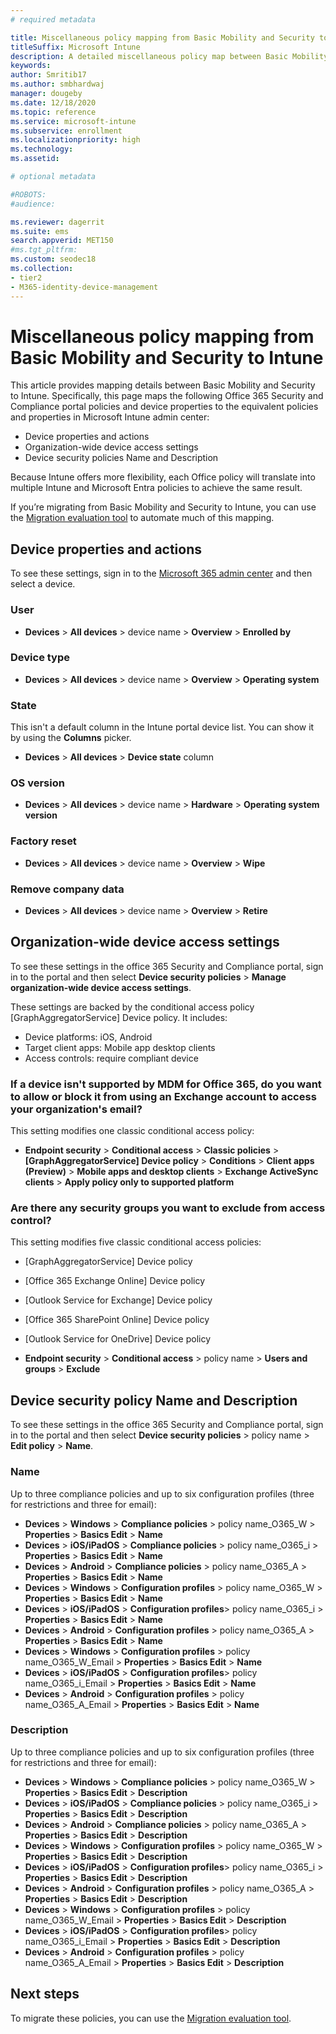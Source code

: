 ```yaml
---
# required metadata

title: Miscellaneous policy mapping from Basic Mobility and Security to Intune
titleSuffix: Microsoft Intune
description: A detailed miscellaneous policy map between Basic Mobility and Security access requirements and Intune.
keywords:
author: Smritib17
ms.author: smbhardwaj
manager: dougeby
ms.date: 12/18/2020
ms.topic: reference
ms.service: microsoft-intune
ms.subservice: enrollment
ms.localizationpriority: high
ms.technology:
ms.assetid: 

# optional metadata

#ROBOTS:
#audience:

ms.reviewer: dagerrit
ms.suite: ems
search.appverid: MET150
#ms.tgt_pltfrm:
ms.custom: seodec18
ms.collection:
- tier2
- M365-identity-device-management
---
```


# Miscellaneous policy mapping from Basic Mobility and Security to Intune
This article provides mapping details between Basic Mobility and Security to Intune. Specifically, this page maps the following Office 365 Security and Compliance portal policies and device properties to the equivalent policies and properties in Microsoft Intune admin center:
- Device properties and actions
- Organization-wide device access settings 
- Device security policies Name and Description

Because Intune offers more flexibility, each Office policy will translate into multiple Intune and Microsoft Entra policies to achieve the same result.

If you’re migrating from Basic Mobility and Security to Intune, you can use the [Migration evaluation tool](migrate-to-intune.md) to automate much of this mapping.

## Device properties and actions
To see these settings, sign in to the [Microsoft 365 admin center](https://portal.office.com/adminportal/home#/MifoDevices) and then select a device.

### User
- **Devices** > **All devices** > device name > **Overview** > **Enrolled by**

### Device type
- **Devices** > **All devices** > device name > **Overview** > **Operating system**

### State
This isn't a default column in the Intune portal device list. You can show it by using the **Columns** picker.
- **Devices** > **All devices** > **Device state** column

### OS version
- **Devices** > **All devices** > device name > **Hardware** > **Operating system version**

### Factory reset
- **Devices** > **All devices** > device name > **Overview** > **Wipe**

### Remove company data
- **Devices** > **All devices** > device name > **Overview** > **Retire**

## Organization-wide device access settings
To see these settings in the office 365 Security and Compliance portal, sign in to the portal and then select **Device security policies** > **Manage organization-wide device access settings**.

These settings are backed by the conditional access policy [GraphAggregatorService] Device policy. It includes:
- Device platforms: iOS, Android
- Target client apps: Mobile app desktop clients
- Access controls: require compliant device

### If a device isn't supported by MDM for Office 365, do you want to allow or block it from using an Exchange account to access your organization's email?

This setting modifies one classic conditional access policy:

- **Endpoint security** > **Conditional access** > **Classic policies** > **[GraphAggregatorService] Device policy** > **Conditions** > **Client apps (Preview)** > **Mobile apps and desktop clients** > **Exchange ActiveSync clients** > **Apply policy only to supported platform**

### Are there any security groups you want to exclude from access control?

This setting modifies five classic conditional access policies:
- [GraphAggregatorService] Device policy
- [Office 365 Exchange Online] Device policy
- [Outlook Service for Exchange] Device policy
- [Office 365 SharePoint Online] Device policy
- [Outlook Service for OneDrive] Device policy

- **Endpoint security** > **Conditional access** > policy name > **Users and groups** > **Exclude**

## Device security policy Name and Description

To see these settings in the office 365 Security and Compliance portal, sign in to the portal and then select **Device security policies** > policy name > **Edit policy** > **Name**.

### Name

Up to three compliance policies and up to six configuration profiles (three for restrictions and three for email):
- **Devices** > **Windows** > **Compliance policies** > policy name_O365_W > **Properties** >  **Basics Edit** > **Name**
- **Devices** > **iOS/iPadOS** > **Compliance policies** > policy name_O365_i > **Properties** > **Basics Edit** > **Name**
- **Devices** > **Android** > **Compliance policies** > policy name_O365_A > **Properties** > **Basics Edit** > **Name**
- **Devices** > **Windows** > **Configuration profiles** > policy name_O365_W > **Properties** >  **Basics Edit** > **Name**
- **Devices** > **iOS/iPadOS** > **Configuration profiles**> policy name_O365_i > **Properties** > **Basics Edit** > **Name**
- **Devices** > **Android** > **Configuration profiles** > policy name_O365_A > **Properties** > **Basics Edit** > **Name**
- **Devices** > **Windows** > **Configuration profiles** > policy name_O365_W_Email > **Properties** >  **Basics Edit** > **Name**
- **Devices** > **iOS/iPadOS** > **Configuration profiles**> policy name_O365_i_Email > **Properties** > **Basics Edit** > **Name**
- **Devices** > **Android** > **Configuration profiles** > policy name_O365_A_Email > **Properties** > **Basics Edit** > **Name**

### Description
Up to three compliance policies and up to six configuration profiles (three for restrictions and three for email):
- **Devices** > **Windows** > **Compliance policies** > policy name_O365_W > **Properties** >  **Basics Edit** > **Description**
- **Devices** > **iOS/iPadOS** > **Compliance policies** > policy name_O365_i > **Properties** > **Basics Edit** > **Description**
- **Devices** > **Android** > **Compliance policies** > policy name_O365_A > **Properties** > **Basics Edit** > **Description**
- **Devices** > **Windows** > **Configuration profiles** > policy name_O365_W > **Properties** >  **Basics Edit** > **Description**
- **Devices** > **iOS/iPadOS** > **Configuration profiles**> policy name_O365_i > **Properties** > **Basics Edit** > **Description**
- **Devices** > **Android** > **Configuration profiles** > policy name_O365_A > **Properties** > **Basics Edit** > **Description**
- **Devices** > **Windows** > **Configuration profiles** > policy name_O365_W_Email > **Properties** >  **Basics Edit** > **Description**
- **Devices** > **iOS/iPadOS** > **Configuration profiles**> policy name_O365_i_Email > **Properties** > **Basics Edit** > **Description**
- **Devices** > **Android** > **Configuration profiles** > policy name_O365_A_Email > **Properties** > **Basics Edit** > **Description**

## Next steps

To migrate these policies, you can use the  [Migration evaluation tool](migrate-to-intune.md).
